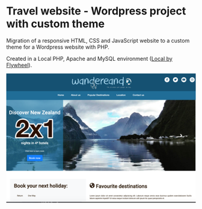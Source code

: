# Travel website - Wordpress project with custom theme

Migration of a responsive HTML, CSS and JavaScript website to a custom theme for a Wordpress website with PHP. 

Created in a Local PHP, Apache and MySQL environment ([Local by Flywheel](https://getflywheel.com/layout/local-by-flywheel/)).

![Appearance](https://github.com/marinadelafuente/wandereando-theme/blob/master/screenshot.png)
